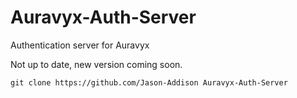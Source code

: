 # Auravyx-Auth-Server
Authentication server for Auravyx

Not up to date, new version coming soon.

````
git clone https://github.com/Jason-Addison Auravyx-Auth-Server
````
